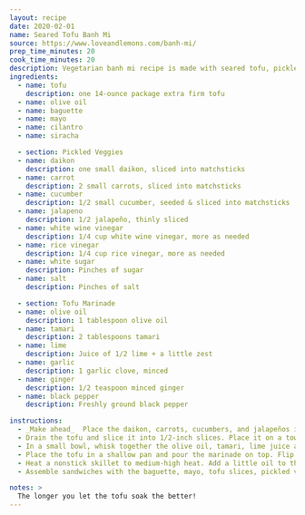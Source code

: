 ```yaml
---
layout: recipe
date: 2020-02-01
name: Seared Tofu Banh Mi
source: https://www.loveandlemons.com/banh-mi/
prep_time_minutes: 20
cook_time_minutes: 20
description: Vegetarian banh mi recipe is made with seared tofu, pickled daikon radishes, carrots, cucumbers, and jalapeños.
ingredients:
  - name: tofu
    description: one 14-ounce package extra firm tofu
  - name: olive oil
  - name: baguette
  - name: mayo
  - name: cilantro
  - name: siracha

  - section: Pickled Veggies
  - name: daikon
    description: one small daikon, sliced into matchsticks
  - name: carrot
    description: 2 small carrots, sliced into matchsticks
  - name: cucumber
    description: 1/2 small cucumber, seeded & sliced into matchsticks
  - name: jalapeno
    description: 1/2 jalapeño, thinly sliced
  - name: white wine vinegar
    description: 1/4 cup white wine vinegar, more as needed
  - name: rice vinegar
    description: 1/4 cup rice vinegar, more as needed
  - name: white sugar
    description: Pinches of sugar
  - name: salt
    description: Pinches of salt

  - section: Tofu Marinade
  - name: olive oil
    description: 1 tablespoon olive oil
  - name: tamari
    description: 2 tablespoons tamari
  - name: lime
    description: Juice of 1/2 lime + a little zest
  - name: garlic
    description: 1 garlic clove, minced
  - name: ginger
    description: 1/2 teaspoon minced ginger
  - name: black pepper
    description: Freshly ground black pepper

instructions:
  - _Make ahead_  Place the daikon, carrots, cucumbers, and jalapeños in a medium jar with the white wine vinegar, rice vinegar, sugar, and salt. If the liquids don’t cover the veggies, add about 2 tablespoons water and more vinegar if necessary. Let chill for at least an hour, or store in the fridge for up to a week.
  - Drain the tofu and slice it into 1/2-inch slices. Place it on a towel and gently pat dry to remove excess water.
  - In a small bowl, whisk together the olive oil, tamari, lime juice and zest, garlic, ginger, and pepper.
  - Place the tofu in a shallow pan and pour the marinade on top. Flip the tofu to fully coat it, adding more tamari if necessary. Let the tofu marinate for at least 15 minutes.
  - Heat a nonstick skillet to medium-high heat. Add a little oil to the pan and place the tofu pieces with enough space between each so that they’re not too crowded, working in batches if necessary. Without moving the tofu slices around too much, let them cook for a few minutes per side until they’re deeply golden brown and caramelized around the edges. Remove from heat and season to taste.
  - Assemble sandwiches with the baguette, mayo, tofu slices, pickled veggies, and cilantro, and serve with sriracha.

notes: >
  The longer you let the tofu soak the better!
---
```


